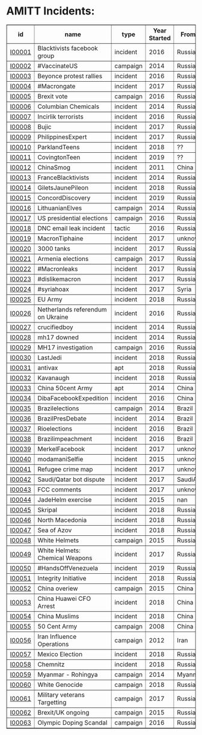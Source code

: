 # AMITT Incidents:

<table border="1">
<tr>
<th>id</th>
<th>name</th>
<th>type</th>
<th>Year Started</th>
<th>From country</th>
<th>To country</th>
<th>Found via</th>
</tr>
<tr>
<td><a href="incidents/I00001.md">I00001</a></td>
<td>Blacktivists facebook group</td>
<td>incident</td>
<td>2016</td>
<td>Russia</td>
<td>USA</td>
<td>nan</td>
</tr>
<tr>
<td><a href="incidents/I00002.md">I00002</a></td>
<td>#VaccinateUS</td>
<td>campaign</td>
<td>2014</td>
<td>Russia</td>
<td>World</td>
<td>nan</td>
</tr>
<tr>
<td><a href="incidents/I00003.md">I00003</a></td>
<td>Beyonce protest rallies</td>
<td>incident</td>
<td>2016</td>
<td>Russia</td>
<td>USA</td>
<td>nan</td>
</tr>
<tr>
<td><a href="incidents/I00004.md">I00004</a></td>
<td>#Macrongate</td>
<td>incident</td>
<td>2017</td>
<td>Russia</td>
<td>France</td>
<td>nan</td>
</tr>
<tr>
<td><a href="incidents/I00005.md">I00005</a></td>
<td>Brexit vote</td>
<td>campaign</td>
<td>2016</td>
<td>Russia</td>
<td>UK</td>
<td>nan</td>
</tr>
<tr>
<td><a href="incidents/I00006.md">I00006</a></td>
<td>Columbian Chemicals</td>
<td>incident</td>
<td>2014</td>
<td>Russia</td>
<td>USA</td>
<td>nan</td>
</tr>
<tr>
<td><a href="incidents/I00007.md">I00007</a></td>
<td>Incirlik terrorists</td>
<td>incident</td>
<td>2016</td>
<td>Russia</td>
<td>USA</td>
<td>nan</td>
</tr>
<tr>
<td><a href="incidents/I00008.md">I00008</a></td>
<td>Bujic</td>
<td>incident</td>
<td>2017</td>
<td>Russia</td>
<td>Serbia</td>
<td>nan</td>
</tr>
<tr>
<td><a href="incidents/I00009.md">I00009</a></td>
<td>PhilippinesExpert</td>
<td>incident</td>
<td>2017</td>
<td>Russia</td>
<td>Philippines</td>
<td>nan</td>
</tr>
<tr>
<td><a href="incidents/I00010.md">I00010</a></td>
<td>ParklandTeens</td>
<td>incident</td>
<td>2018</td>
<td>??</td>
<td>USA</td>
<td>nan</td>
</tr>
<tr>
<td><a href="incidents/I00011.md">I00011</a></td>
<td>CovingtonTeen</td>
<td>incident</td>
<td>2019</td>
<td>??</td>
<td>USA</td>
<td>nan</td>
</tr>
<tr>
<td><a href="incidents/I00012.md">I00012</a></td>
<td>ChinaSmog</td>
<td>incident</td>
<td>2011</td>
<td>China</td>
<td>China</td>
<td>nan</td>
</tr>
<tr>
<td><a href="incidents/I00013.md">I00013</a></td>
<td>FranceBlacktivists</td>
<td>incident</td>
<td>2014</td>
<td>Russia</td>
<td>France</td>
<td>nan</td>
</tr>
<tr>
<td><a href="incidents/I00014.md">I00014</a></td>
<td>GiletsJaunePileon</td>
<td>incident</td>
<td>2018</td>
<td>Russia</td>
<td>France</td>
<td>nan</td>
</tr>
<tr>
<td><a href="incidents/I00015.md">I00015</a></td>
<td>ConcordDiscovery</td>
<td>incident</td>
<td>2019</td>
<td>Russia</td>
<td>USA</td>
<td>nan</td>
</tr>
<tr>
<td><a href="incidents/I00016.md">I00016</a></td>
<td>LithuanianElves</td>
<td>campaign</td>
<td>2014</td>
<td>Russia</td>
<td>Lithuania</td>
<td>nan</td>
</tr>
<tr>
<td><a href="incidents/I00017.md">I00017</a></td>
<td>US presidential elections</td>
<td>campaign</td>
<td>2016</td>
<td>Russia</td>
<td>USA</td>
<td>OII</td>
</tr>
<tr>
<td><a href="incidents/I00018.md">I00018</a></td>
<td>DNC email leak incident</td>
<td>tactic</td>
<td>2016</td>
<td>Russia</td>
<td>USA</td>
<td>OII</td>
</tr>
<tr>
<td><a href="incidents/I00019.md">I00019</a></td>
<td>MacronTiphaine</td>
<td>incident</td>
<td>2017</td>
<td>unknown</td>
<td>France</td>
<td>OII</td>
</tr>
<tr>
<td><a href="incidents/I00020.md">I00020</a></td>
<td>3000 tanks</td>
<td>incident</td>
<td>2017</td>
<td>Russia</td>
<td>World</td>
<td>OII</td>
</tr>
<tr>
<td><a href="incidents/I00021.md">I00021</a></td>
<td>Armenia elections</td>
<td>campaign</td>
<td>2017</td>
<td>Russia</td>
<td>Armenia</td>
<td>OII</td>
</tr>
<tr>
<td><a href="incidents/I00022.md">I00022</a></td>
<td>#Macronleaks</td>
<td>incident</td>
<td>2017</td>
<td>Russia</td>
<td>France</td>
<td>OII</td>
</tr>
<tr>
<td><a href="incidents/I00023.md">I00023</a></td>
<td>#dislikemacron</td>
<td>incident</td>
<td>2017</td>
<td>Russia</td>
<td>France</td>
<td>OII</td>
</tr>
<tr>
<td><a href="incidents/I00024.md">I00024</a></td>
<td>#syriahoax</td>
<td>incident</td>
<td>2017</td>
<td>Syria</td>
<td>USA</td>
<td>OII</td>
</tr>
<tr>
<td><a href="incidents/I00025.md">I00025</a></td>
<td>EU Army</td>
<td>incident</td>
<td>2018</td>
<td>Russia</td>
<td>EU</td>
<td>OII</td>
</tr>
<tr>
<td><a href="incidents/I00026.md">I00026</a></td>
<td>Netherlands referendum on Ukraine</td>
<td>incident</td>
<td>2016</td>
<td>Russia</td>
<td>Netherlands</td>
<td>OII</td>
</tr>
<tr>
<td><a href="incidents/I00027.md">I00027</a></td>
<td>crucifiedboy</td>
<td>incident</td>
<td>2014</td>
<td>Russia</td>
<td>Ukraine</td>
<td>OII</td>
</tr>
<tr>
<td><a href="incidents/I00028.md">I00028</a></td>
<td>mh17 downed</td>
<td>incident</td>
<td>2014</td>
<td>Russia</td>
<td>Ukraine</td>
<td>OII</td>
</tr>
<tr>
<td><a href="incidents/I00029.md">I00029</a></td>
<td>MH17 investigation</td>
<td>campaign</td>
<td>2016</td>
<td>Russia</td>
<td>Ukraine</td>
<td>OII</td>
</tr>
<tr>
<td><a href="incidents/I00030.md">I00030</a></td>
<td>LastJedi</td>
<td>incident</td>
<td>2018</td>
<td>Russia</td>
<td>World</td>
<td>OII</td>
</tr>
<tr>
<td><a href="incidents/I00031.md">I00031</a></td>
<td>antivax</td>
<td>apt</td>
<td>2018</td>
<td>Russia</td>
<td>World</td>
<td>OII</td>
</tr>
<tr>
<td><a href="incidents/I00032.md">I00032</a></td>
<td>Kavanaugh</td>
<td>incident</td>
<td>2018</td>
<td>Russia</td>
<td>USA</td>
<td>OII</td>
</tr>
<tr>
<td><a href="incidents/I00033.md">I00033</a></td>
<td>China 50cent Army</td>
<td>apt</td>
<td>2014</td>
<td>China</td>
<td>China</td>
<td>OII</td>
</tr>
<tr>
<td><a href="incidents/I00034.md">I00034</a></td>
<td>DibaFacebookExpedition</td>
<td>incident</td>
<td>2016</td>
<td>China</td>
<td>Taiwan</td>
<td>OII</td>
</tr>
<tr>
<td><a href="incidents/I00035.md">I00035</a></td>
<td>Brazilelections</td>
<td>campaign</td>
<td>2014</td>
<td>Brazil</td>
<td>Brazil</td>
<td>OII</td>
</tr>
<tr>
<td><a href="incidents/I00036.md">I00036</a></td>
<td>BrazilPresDebate</td>
<td>incident</td>
<td>2014</td>
<td>Brazil</td>
<td>Brazil</td>
<td>OII</td>
</tr>
<tr>
<td><a href="incidents/I00037.md">I00037</a></td>
<td>Rioelections</td>
<td>incident</td>
<td>2016</td>
<td>Brazil</td>
<td>Brazil</td>
<td>OII</td>
</tr>
<tr>
<td><a href="incidents/I00038.md">I00038</a></td>
<td>Brazilimpeachment</td>
<td>incident</td>
<td>2016</td>
<td>Brazil</td>
<td>Brazil</td>
<td>OII</td>
</tr>
<tr>
<td><a href="incidents/I00039.md">I00039</a></td>
<td>MerkelFacebook</td>
<td>incident</td>
<td>2017</td>
<td>unknown</td>
<td>Germany</td>
<td>OII</td>
</tr>
<tr>
<td><a href="incidents/I00040.md">I00040</a></td>
<td>modamaniSelfie</td>
<td>incident</td>
<td>2015</td>
<td>unknown</td>
<td>Germany</td>
<td>OII</td>
</tr>
<tr>
<td><a href="incidents/I00041.md">I00041</a></td>
<td>Refugee crime map</td>
<td>incident</td>
<td>2017</td>
<td>unknown</td>
<td>Germany</td>
<td>OII</td>
</tr>
<tr>
<td><a href="incidents/I00042.md">I00042</a></td>
<td>Saudi/Qatar bot dispute</td>
<td>incident</td>
<td>2017</td>
<td>SaudiArabia</td>
<td>Qatar</td>
<td>MIS</td>
</tr>
<tr>
<td><a href="incidents/I00043.md">I00043</a></td>
<td>FCC comments</td>
<td>incident</td>
<td>2017</td>
<td>unknown</td>
<td>USA</td>
<td>MIS</td>
</tr>
<tr>
<td><a href="incidents/I00044.md">I00044</a></td>
<td>JadeHelm exercise</td>
<td>incident</td>
<td>2015</td>
<td>nan</td>
<td>USA</td>
<td>MIS</td>
</tr>
<tr>
<td><a href="incidents/I00045.md">I00045</a></td>
<td>Skripal</td>
<td>incident</td>
<td>2018</td>
<td>Russia</td>
<td>UK</td>
<td>nan</td>
</tr>
<tr>
<td><a href="incidents/I00046.md">I00046</a></td>
<td>North Macedonia</td>
<td>incident</td>
<td>2018</td>
<td>Russia</td>
<td>Macedonia</td>
<td>nan</td>
</tr>
<tr>
<td><a href="incidents/I00047.md">I00047</a></td>
<td>Sea of Azov</td>
<td>incident</td>
<td>2018</td>
<td>Russia</td>
<td>World</td>
<td>nan</td>
</tr>
<tr>
<td><a href="incidents/I00048.md">I00048</a></td>
<td>White Helmets</td>
<td>campaign</td>
<td>2015</td>
<td>Russia</td>
<td>World</td>
<td>nan</td>
</tr>
<tr>
<td><a href="incidents/I00049.md">I00049</a></td>
<td>White Helmets: Chemical Weapons</td>
<td>incident</td>
<td>2017</td>
<td>Russia</td>
<td>World</td>
<td>nan</td>
</tr>
<tr>
<td><a href="incidents/I00050.md">I00050</a></td>
<td>#HandsOffVenezuela</td>
<td>incident</td>
<td>2019</td>
<td>Russia</td>
<td>World</td>
<td>nan</td>
</tr>
<tr>
<td><a href="incidents/I00051.md">I00051</a></td>
<td>Integrity Initiative</td>
<td>incident</td>
<td>2018</td>
<td>Russia</td>
<td>World</td>
<td>nan</td>
</tr>
<tr>
<td><a href="incidents/I00052.md">I00052</a></td>
<td>China overiew</td>
<td>campaign</td>
<td>2015</td>
<td>China</td>
<td>World</td>
<td>nan</td>
</tr>
<tr>
<td><a href="incidents/I00053.md">I00053</a></td>
<td>China Huawei CFO Arrest</td>
<td>incident</td>
<td>2018</td>
<td>China</td>
<td>World</td>
<td>nan</td>
</tr>
<tr>
<td><a href="incidents/I00054.md">I00054</a></td>
<td>China Muslims</td>
<td>incident</td>
<td>2018</td>
<td>China</td>
<td>World</td>
<td>nan</td>
</tr>
<tr>
<td><a href="incidents/I00055.md">I00055</a></td>
<td>50 Cent Army</td>
<td>campaign</td>
<td>2008</td>
<td>China</td>
<td>World</td>
<td>nan</td>
</tr>
<tr>
<td><a href="incidents/I00056.md">I00056</a></td>
<td>Iran Influence Operations</td>
<td>campaign</td>
<td>2012</td>
<td>Iran</td>
<td>World</td>
<td>nan</td>
</tr>
<tr>
<td><a href="incidents/I00057.md">I00057</a></td>
<td>Mexico Election</td>
<td>incident</td>
<td>2018</td>
<td>Russia/domestic</td>
<td>Mexico</td>
<td>nan</td>
</tr>
<tr>
<td><a href="incidents/I00058.md">I00058</a></td>
<td>Chemnitz</td>
<td>incident</td>
<td>2018</td>
<td>Russia</td>
<td>Germany</td>
<td>nan</td>
</tr>
<tr>
<td><a href="incidents/I00059.md">I00059</a></td>
<td>Myanmar - Rohingya </td>
<td>campaign</td>
<td>2014</td>
<td>Myanmar</td>
<td>Myanmar</td>
<td>nan</td>
</tr>
<tr>
<td><a href="incidents/I00060.md">I00060</a></td>
<td>White Genocide</td>
<td>campaign</td>
<td>2018</td>
<td>Russia</td>
<td>World</td>
<td>nan</td>
</tr>
<tr>
<td><a href="incidents/I00061.md">I00061</a></td>
<td>Military veterans Targetting</td>
<td>campaign</td>
<td>2017</td>
<td>Russia</td>
<td>US</td>
<td>nan</td>
</tr>
<tr>
<td><a href="incidents/I00062.md">I00062</a></td>
<td>Brexit/UK ongoing</td>
<td>campaign</td>
<td>2015</td>
<td>Russia/domestic</td>
<td>UK</td>
<td>nan</td>
</tr>
<tr>
<td><a href="incidents/I00063.md">I00063</a></td>
<td>Olympic Doping Scandal</td>
<td>campaign</td>
<td>2016</td>
<td>Russia</td>
<td>World</td>
<td>nan</td>
</tr>
</table>
